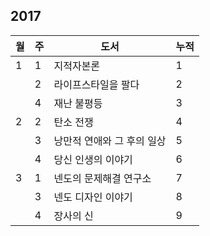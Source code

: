 ## 2017

| 월 | 주 | 도서 | 누적 |
|---|---|---|---|
| 1 | 1 | 지적자본론 | 1 |
|   | 2 | 라이프스타일을 팔다 | 2 |
|   | 4 | 재난 불평등 | 3 |
| 2 | 2 | 탄소 전쟁 | 4 |
|   | 3 | 낭만적 연애와 그 후의 일상 | 5 |
|   | 4 | 당신 인생의 이야기 | 6 |
| 3 | 1 | 넨도의 문제해결 연구소 | 7 |
|   | 3 | 넨도 디자인 이야기 | 8 |
|   | 4 | 장사의 신 | 9 |
